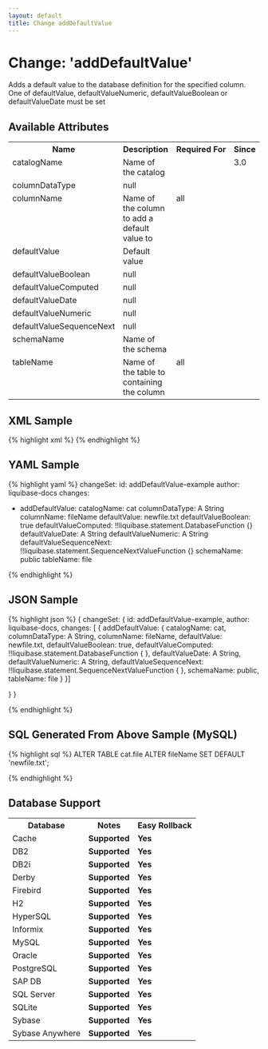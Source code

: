 ```yaml
---
layout: default
title: Change addDefaultValue
---
```


<!-- ====================================================== -->
<!-- GENERATED BY ChangeDocGenerator DO NOT MODIFY MANUALLY -->
<!-- ====================================================== -->

# Change: 'addDefaultValue'

Adds a default value to the database definition for the specified column.
One of defaultValue, defaultValueNumeric, defaultValueBoolean or defaultValueDate must be set

## Available Attributes ##

<table>
<tr><th>Name</th><th>Description</th><th>Required&nbsp;For</th><th>Since</th></tr>
<tr><td style='vertical-align: top'>catalogName</td><td>Name of the catalog</td><td style='vertical-align: top'></td><td style='vertical-align: top'>3.0</td></tr>
<tr><td style='vertical-align: top'>columnDataType</td><td>null</td><td style='vertical-align: top'></td><td style='vertical-align: top'></td></tr>
<tr><td style='vertical-align: top'>columnName</td><td>Name of the column to add a default value to</td><td style='vertical-align: top'>all</td><td style='vertical-align: top'></td></tr>
<tr><td style='vertical-align: top'>defaultValue</td><td>Default value</td><td style='vertical-align: top'></td><td style='vertical-align: top'></td></tr>
<tr><td style='vertical-align: top'>defaultValueBoolean</td><td>null</td><td style='vertical-align: top'></td><td style='vertical-align: top'></td></tr>
<tr><td style='vertical-align: top'>defaultValueComputed</td><td>null</td><td style='vertical-align: top'></td><td style='vertical-align: top'></td></tr>
<tr><td style='vertical-align: top'>defaultValueDate</td><td>null</td><td style='vertical-align: top'></td><td style='vertical-align: top'></td></tr>
<tr><td style='vertical-align: top'>defaultValueNumeric</td><td>null</td><td style='vertical-align: top'></td><td style='vertical-align: top'></td></tr>
<tr><td style='vertical-align: top'>defaultValueSequenceNext</td><td>null</td><td style='vertical-align: top'></td><td style='vertical-align: top'></td></tr>
<tr><td style='vertical-align: top'>schemaName</td><td>Name of the schema</td><td style='vertical-align: top'></td><td style='vertical-align: top'></td></tr>
<tr><td style='vertical-align: top'>tableName</td><td>Name of the table to containing the column</td><td style='vertical-align: top'>all</td><td style='vertical-align: top'></td></tr>
</table>

## XML Sample ##

{% highlight xml %}
<changeSet author="liquibase-docs" id="addDefaultValue-example">
    <addDefaultValue catalogName="cat"
            columnDataType="A String"
            columnName="fileName"
            defaultValue="newfile.txt"
            defaultValueBoolean="true"
            defaultValueComputed="now"
            defaultValueDate="A String"
            defaultValueNumeric="A String"
            defaultValueSequenceNext="seq_name"
            schemaName="public"
            tableName="file"/>
</changeSet>
{% endhighlight %}

## YAML Sample ##

{% highlight yaml %}
changeSet:
  id: addDefaultValue-example
  author: liquibase-docs
  changes:
  - addDefaultValue:
      catalogName: cat
      columnDataType: A String
      columnName: fileName
      defaultValue: newfile.txt
      defaultValueBoolean: true
      defaultValueComputed: !!liquibase.statement.DatabaseFunction {}
      defaultValueDate: A String
      defaultValueNumeric: A String
      defaultValueSequenceNext: !!liquibase.statement.SequenceNextValueFunction {}
      schemaName: public
      tableName: file

{% endhighlight %}

## JSON Sample ##

{% highlight json %}
{
  changeSet: {
    id: addDefaultValue-example,
    author: liquibase-docs,
    changes: [
      {
        addDefaultValue: {
          catalogName: cat,
          columnDataType: A String,
          columnName: fileName,
          defaultValue: newfile.txt,
          defaultValueBoolean: true,
          defaultValueComputed: !!liquibase.statement.DatabaseFunction {
            },
          defaultValueDate: A String,
          defaultValueNumeric: A String,
          defaultValueSequenceNext: !!liquibase.statement.SequenceNextValueFunction {
            },
          schemaName: public,
          tableName: file
        }
      }]
    
  }
}

{% endhighlight %}

## SQL Generated From Above Sample (MySQL)

{% highlight sql %}
ALTER TABLE cat.file ALTER fileName SET DEFAULT 'newfile.txt';


{% endhighlight %}

## Database Support

<table style='border:1;'>
<tr><th>Database</th><th>Notes</th><th>Easy Rollback</th></tr>
<tr><td>Cache</td><td><b>Supported</b></td><td><b>Yes</b></td></tr>
<tr><td>DB2</td><td><b>Supported</b></td><td><b>Yes</b></td></tr>
<tr><td>DB2i</td><td><b>Supported</b></td><td><b>Yes</b></td></tr>
<tr><td>Derby</td><td><b>Supported</b></td><td><b>Yes</b></td></tr>
<tr><td>Firebird</td><td><b>Supported</b></td><td><b>Yes</b></td></tr>
<tr><td>H2</td><td><b>Supported</b></td><td><b>Yes</b></td></tr>
<tr><td>HyperSQL</td><td><b>Supported</b></td><td><b>Yes</b></td></tr>
<tr><td>Informix</td><td><b>Supported</b></td><td><b>Yes</b></td></tr>
<tr><td>MySQL</td><td><b>Supported</b></td><td><b>Yes</b></td></tr>
<tr><td>Oracle</td><td><b>Supported</b></td><td><b>Yes</b></td></tr>
<tr><td>PostgreSQL</td><td><b>Supported</b></td><td><b>Yes</b></td></tr>
<tr><td>SAP DB</td><td><b>Supported</b></td><td><b>Yes</b></td></tr>
<tr><td>SQL Server</td><td><b>Supported</b></td><td><b>Yes</b></td></tr>
<tr><td>SQLite</td><td><b>Supported</b></td><td><b>Yes</b></td></tr>
<tr><td>Sybase</td><td><b>Supported</b></td><td><b>Yes</b></td></tr>
<tr><td>Sybase Anywhere</td><td><b>Supported</b></td><td><b>Yes</b></td></tr>
</table>
